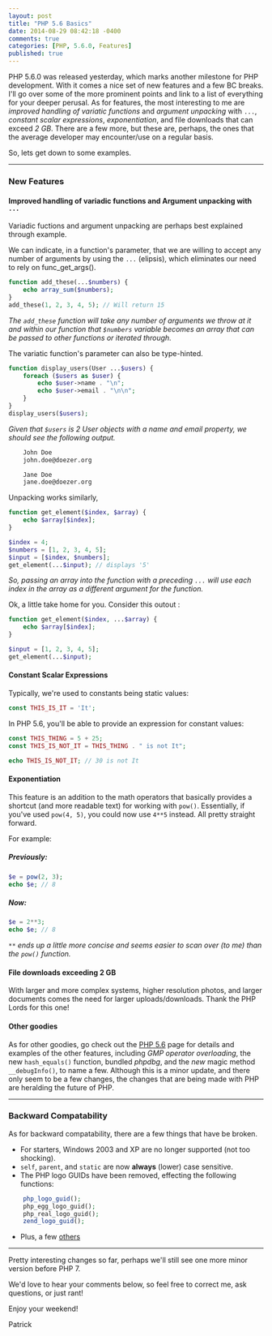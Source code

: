 ```yaml
---
layout: post
title: "PHP 5.6 Basics"
date: 2014-08-29 08:42:18 -0400
comments: true
categories: [PHP, 5.6.0, Features]
published: true
---
```


PHP 5.6.0 was released yesterday, which marks another milestone for PHP development. With it comes a nice set of new features and a few BC breaks. I'll go over some of the more prominent points and link to a list of everything for your deeper perusal. As for features, the most interesting to me are _improved handling of variatic functions_ and _argument unpacking_ with `...`, _constant scalar expressions_, _exponentiation_, and file downloads that can exceed _2 GB_. There are a few more, but these are, perhaps, the ones that the average developer may encounter/use on a regular basis.

<!--more-->

So, lets get down to some examples.

***

### New Features

#### Improved handling of variadic functions and Argument unpacking with `...`

Variadic fuctions and argument unpacking are perhaps best explained through example.

We can indicate, in a function's parameter, that we are willing to accept any number of arguments by using the `...` (elipsis), which eliminates our need to rely on func_get_args().

``` php Variadic Function Example
function add_these(...$numbers) {
    echo array_sum($numbers);
}
add_these(1, 2, 3, 4, 5); // Will return 15
```

_The `add_these` function will take any number of arguments we throw at it and within our function that `$numbers` variable becomes an array that can be passed to other functions or iterated through._

The variatic function's parameter can also be type-hinted.

``` php Variadic Function Example with Type Hinting
function display_users(User ...$users) {
    foreach ($users as $user) {
        echo $user->name . "\n";
        echo $user->email . "\n\n";
    }
}
display_users($users);
```

_Given that `$users` is 2 User objects with a name and email property, we should see the following output._

``` bash Example Output
    John Doe
    john.doe@doezer.org

    Jane Doe
    jane.doe@doezer.org

```

Unpacking works similarly,

``` php Array Unpacking with '...'
function get_element($index, $array) {
    echo $array[$index];
}

$index = 4;
$numbers = [1, 2, 3, 4, 5];
$input = [$index, $numbers];
get_element(...$input); // displays '5'
```

_So, passing an array into the function with a preceding `...` will use each index in the array as a different argument for the function._

Ok, a little take home for you. Consider this outout :

``` php Unpacking Homework
function get_element($index, ...$array) {
    echo $array[$index];
}

$input = [1, 2, 3, 4, 5];
get_element(...$input);
```

#### Constant Scalar Expressions

Typically, we're used to constants being static values:

``` php Typical, Pre-PHP 5.6 const Syntax
const THIS_IS_IT = 'It';
```

In PHP 5.6, you'll be able to provide an expression for constant values:

``` php New const Syntax with Scalar Expressions
const THIS_THING = 5 + 25;
const THIS_IS_NOT_IT = THIS_THING . " is not It";

echo THIS_IS_NOT_IT; // 30 is not It
```

#### Exponentiation

This feature is an addition to the math operators that basically provides a shortcut (and more readable text) for working with `pow()`. Essentially, if you've used `pow(4, 5)`, you could now use `4**5` instead. All pretty straight forward.

For example:

##### Previously:

``` php Using 'pow()' for Exponentiation
$e = pow(2, 3);
echo $e; // 8
```

##### Now:

``` php New, shorter Syntax for Exponentiation
$e = 2**3;
echo $e; // 8
```

_`**` ends up a little more concise and seems easier to scan over (to me) than the `pow()` function._

#### File downloads exceeding 2 GB

With larger and more complex systems, higher resolution photos, and larger documents comes the need for larger uploads/downloads. Thank the PHP Lords for this one!

#### Other goodies

As for other goodies, go check out the [PHP 5.6](http://php.net/manual/en/migration56.new-features.php) page for details and examples of the other features, including _GMP operator overloading_, the new `hash_equals()` function, bundled _phpdbg_, and the *new* magic method `__debugInfo()`, to name a few. Although this is a minor update, and there only seem to be a few changes, the changes that are being made with PHP are heralding the future of PHP.

***

### Backward Compatability

As for backward compatability, there are a few things that have be broken.

- For starters, Windows 2003 and XP are no longer supported (not too shocking).
- `self`, `parent`, and `static` are now __always__ (lower) case sensitive.
- The PHP logo GUIDs have been removed, effecting the following functions:

``` php Removed GUID Logo Functions
    php_logo_guid();
    php_egg_logo_guid();
    php_real_logo_guid();
    zend_logo_guid();
```

- Plus, a few [others](http://php.net/manual/en/migration55.incompatible.php)

---

Pretty interesting changes so far, perhaps we'll still see one more minor version before PHP 7.

We'd love to hear your comments below, so feel free to correct me, ask questions, or just rant!

Enjoy your weekend!

Patrick
